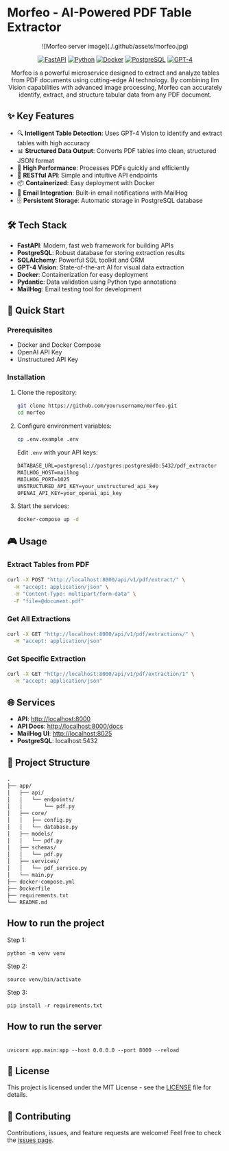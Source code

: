 # Morfeo - AI-Powered PDF Table Extractor

<div align="center">
![Morfeo server image](./.github/assets/morfeo.jpg)

[![FastAPI](https://img.shields.io/badge/FastAPI-005571?style=for-the-badge&logo=fastapi)](https://fastapi.tiangolo.com)
[![Python](https://img.shields.io/badge/python-3670A0?style=for-the-badge&logo=python&logoColor=ffdd54)](https://www.python.org)
[![Docker](https://img.shields.io/badge/docker-%230db7ed.svg?style=for-the-badge&logo=docker&logoColor=white)](https://www.docker.com)
[![PostgreSQL](https://img.shields.io/badge/PostgreSQL-316192?style=for-the-badge&logo=postgresql&logoColor=white)](https://www.postgresql.org)
[![GPT-4](https://img.shields.io/badge/GPT--4-412991?style=for-the-badge&logo=openai&logoColor=white)](https://openai.com)

Morfeo is a powerful microservice designed to extract and analyze tables from PDF documents using cutting-edge AI technology. By combining llm Vision capabilities with advanced image processing, Morfeo can accurately identify, extract, and structure tabular data from any PDF document.

</div>

## ✨ Key Features

- 🔍 **Intelligent Table Detection**: Uses GPT-4 Vision to identify and extract tables with high accuracy
- 📊 **Structured Data Output**: Converts PDF tables into clean, structured JSON format
- 🚀 **High Performance**: Processes PDFs quickly and efficiently
- 🔄 **RESTful API**: Simple and intuitive API endpoints
- 📦 **Containerized**: Easy deployment with Docker
- 📧 **Email Integration**: Built-in email notifications with MailHog
- 🗄️ **Persistent Storage**: Automatic storage in PostgreSQL database

## 🛠️ Tech Stack

- **FastAPI**: Modern, fast web framework for building APIs
- **PostgreSQL**: Robust database for storing extraction results
- **SQLAlchemy**: Powerful SQL toolkit and ORM
- **GPT-4 Vision**: State-of-the-art AI for visual data extraction
- **Docker**: Containerization for easy deployment
- **Pydantic**: Data validation using Python type annotations
- **MailHog**: Email testing tool for development

## 🚀 Quick Start

### Prerequisites

- Docker and Docker Compose
- OpenAI API Key
- Unstructured API Key

### Installation

1. Clone the repository:

   ```bash
   git clone https://github.com/yourusername/morfeo.git
   cd morfeo
   ```

2. Configure environment variables:

   ```bash
   cp .env.example .env
   ```

   Edit `.env` with your API keys:

   ```
   DATABASE_URL=postgresql://postgres:postgres@db:5432/pdf_extractor
   MAILHOG_HOST=mailhog
   MAILHOG_PORT=1025
   UNSTRUCTURED_API_KEY=your_unstructured_api_key
   OPENAI_API_KEY=your_openai_api_key
   ```

3. Start the services:
   ```bash
   docker-compose up -d
   ```

## 🎮 Usage

### Extract Tables from PDF

```bash
curl -X POST "http://localhost:8000/api/v1/pdf/extract/" \
  -H "accept: application/json" \
  -H "Content-Type: multipart/form-data" \
  -F "file=@document.pdf"
```

### Get All Extractions

```bash
curl -X GET "http://localhost:8000/api/v1/pdf/extractions/" \
  -H "accept: application/json"
```

### Get Specific Extraction

```bash
curl -X GET "http://localhost:8000/api/v1/pdf/extraction/1" \
  -H "accept: application/json"
```

## 🌐 Services

- **API**: [http://localhost:8000](http://localhost:8000)
- **API Docs**: [http://localhost:8000/docs](http://localhost:8000/docs)
- **MailHog UI**: [http://localhost:8025](http://localhost:8025)
- **PostgreSQL**: localhost:5432

## 📁 Project Structure

```
.
├── app/
│   ├── api/
│   │   └── endpoints/
│   │       └── pdf.py
│   ├── core/
│   │   ├── config.py
│   │   └── database.py
│   ├── models/
│   │   └── pdf.py
│   ├── schemas/
│   │   └── pdf.py
│   ├── services/
│   │   └── pdf_service.py
│   └── main.py
├── docker-compose.yml
├── Dockerfile
├── requirements.txt
└── README.md
```

## How to run the project

Step 1:

```
python -m venv venv
```

Step 2:

```
source venv/bin/activate
```

Step 3:

```
pip install -r requirements.txt

```

## How to run the server

```

uvicorn app.main:app --host 0.0.0.0 --port 8000 --reload

```

## 📝 License

This project is licensed under the MIT License - see the [LICENSE](LICENSE) file for details.

## 🤝 Contributing

Contributions, issues, and feature requests are welcome! Feel free to check the [issues page](../../issues).
